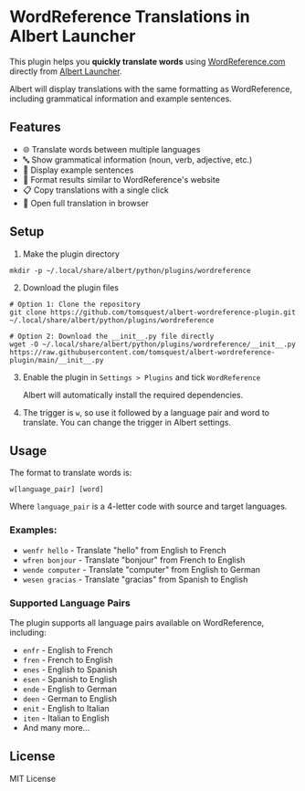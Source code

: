 # WordReference Translations in Albert Launcher

This plugin helps you **quickly translate words** using [WordReference.com](https://www.wordreference.com/) directly from [Albert Launcher](https://albertlauncher.github.io/).

Albert will display translations with the same formatting as WordReference, including grammatical information and example sentences.

## Features

- 🌐 Translate words between multiple languages
- 🔤 Show grammatical information (noun, verb, adjective, etc.)
- 📝 Display example sentences
- 🌟 Format results similar to WordReference's website
- 📋 Copy translations with a single click
- 🔗 Open full translation in browser

## Setup

1. Make the plugin directory

```
mkdir -p ~/.local/share/albert/python/plugins/wordreference
```

2. Download the plugin files

```
# Option 1: Clone the repository
git clone https://github.com/tomsquest/albert-wordreference-plugin.git ~/.local/share/albert/python/plugins/wordreference

# Option 2: Download the __init__.py file directly
wget -O ~/.local/share/albert/python/plugins/wordreference/__init__.py https://raw.githubusercontent.com/tomsquest/albert-wordreference-plugin/main/__init__.py
```

3. Enable the plugin in `Settings > Plugins` and tick `WordReference`

   Albert will automatically install the required dependencies.

5. The trigger is `w`, so use it followed by a language pair and word to translate. 
You can change the trigger in Albert settings.

## Usage

The format to translate words is:

```
w[language_pair] [word]
```

Where `language_pair` is a 4-letter code with source and target languages.

### Examples:

- `wenfr hello` - Translate "hello" from English to French
- `wfren bonjour` - Translate "bonjour" from French to English
- `wende computer` - Translate "computer" from English to German
- `wesen gracias` - Translate "gracias" from Spanish to English

### Supported Language Pairs

The plugin supports all language pairs available on WordReference, including:

- `enfr` - English to French
- `fren` - French to English
- `enes` - English to Spanish
- `esen` - Spanish to English
- `ende` - English to German
- `deen` - German to English
- `enit` - English to Italian
- `iten` - Italian to English
- And many more...

## License

MIT License